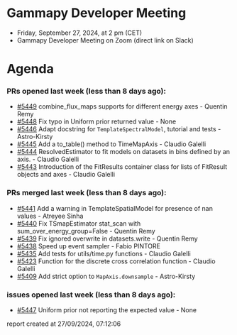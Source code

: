 # Gammapy Developer Meeting 
 * Friday, September 27, 2024, at 2 pm (CET) 
 * Gammapy Developer Meeting on Zoom (direct link on Slack) 
# Agenda

### PRs opened last week (less than 8 days ago): 
* [#5449](https://github.com/gammapy/gammapy/pull/5449) combine_flux_maps  supports for different energy axes - Quentin Remy
* [#5448](https://github.com/gammapy/gammapy/pull/5448) Fix typo in Uniform prior returned value - None
* [#5446](https://github.com/gammapy/gammapy/pull/5446) Adapt docstring for `TemplateSpectralModel`, tutorial and tests - Astro-Kirsty
* [#5445](https://github.com/gammapy/gammapy/pull/5445) Add a to_table() method to TimeMapAxis - Claudio Galelli
* [#5444](https://github.com/gammapy/gammapy/pull/5444) ResolvedEstimator to fit models on datasets in bins defined by an axis. - Claudio Galelli
* [#5443](https://github.com/gammapy/gammapy/pull/5443) Introduction of the FitResults container class for lists of FitResult objects and axes - Claudio Galelli

### PRs merged last week (less than 8 days ago): 
* [#5441](https://github.com/gammapy/gammapy/pull/5441) Add a warning in TemplateSpatialModel for presence of nan values - Atreyee Sinha
* [#5440](https://github.com/gammapy/gammapy/pull/5440) Fix TSmapEstimator stat_scan with sum_over_energy_group=False  - Quentin Remy
* [#5439](https://github.com/gammapy/gammapy/pull/5439) Fix ignored overwrite in datasets.write - Quentin Remy
* [#5438](https://github.com/gammapy/gammapy/pull/5438) Speed up event sampler - Fabio PINTORE
* [#5435](https://github.com/gammapy/gammapy/pull/5435) Add tests for utils/time.py functions - Claudio Galelli
* [#5423](https://github.com/gammapy/gammapy/pull/5423) Function for the discrete cross correlation function - Claudio Galelli
* [#5409](https://github.com/gammapy/gammapy/pull/5409) Add strict option to `MapAxis.downsample` - Astro-Kirsty

### issues opened last week (less than 8 days ago): 
* [#5447](https://github.com/gammapy/gammapy/issues/5447) Uniform prior not reporting the expected value - None

 report created at 27/09/2024, 07:12:06